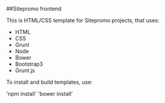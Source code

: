 ##Sitepromo frontend

This is HTML/CSS template for Sitepromo projects, that uses:

* HTML
* CSS
* Grunt
* Node
* Bower
* Bootstrap3
* Grunt.js

To install and build templates, use:

'npm install'
'bower install'

